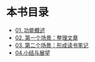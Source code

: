 # 本书目录

- [01. 功能概述](01_newRepo.md)
- [02. 第一个场景：整理文章](02_cloneRepo.md)
- [03. 第二个场景：形成读书笔记](03_configEditor.md)
- [04.小结与展望](04_newFiles.md)
